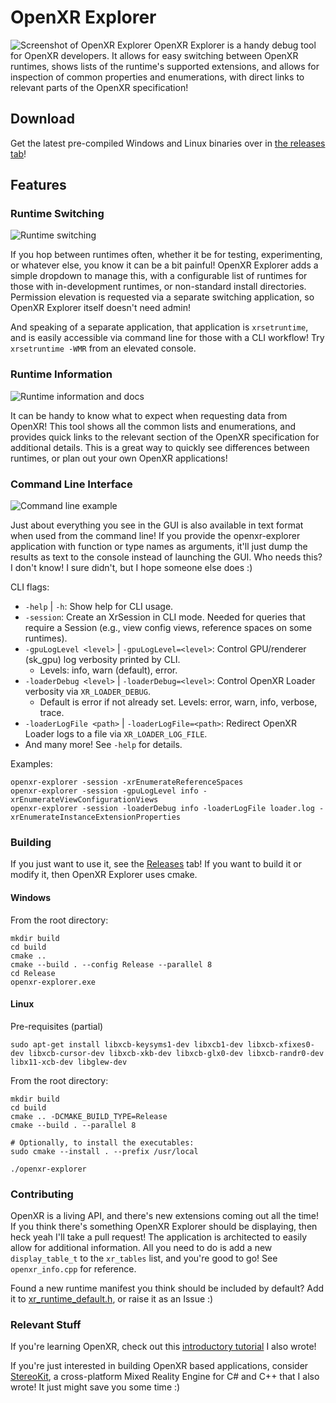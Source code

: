 # OpenXR Explorer
![Screenshot of OpenXR Explorer](docs/OpenXRExplorerWindow.png)
OpenXR Explorer is a handy debug tool for OpenXR developers. It allows for easy switching between OpenXR runtimes, shows lists of the runtime's supported extensions, and allows for inspection of common properties and enumerations, with direct links to relevant parts of the OpenXR specification!

## Download
Get the latest pre-compiled Windows and Linux binaries over in [the releases tab](https://github.com/maluoi/openxr-explorer/releases)!

## Features
### Runtime Switching
![Runtime switching](docs/OpenXRExplorerSwitcher.gif)

If you hop between runtimes often, whether it be for testing, experimenting, or whatever else, you know it can be a bit painful! OpenXR Explorer adds a simple dropdown to manage this, with a configurable list of runtimes for those with in-development runtimes, or non-standard install directories. Permission elevation is requested via a separate switching application, so OpenXR Explorer itself doesn't need admin!

And speaking of a separate application, that application is `xrsetruntime`, and is easily accessible via command line for those with a CLI workflow! Try `xrsetruntime -WMR` from an elevated console.

### Runtime Information
![Runtime information and docs](docs/OpenXRExplorerExtensions.gif)

It can be handy to know what to expect when requesting data from OpenXR! This tool shows all the common lists and enumerations, and provides quick links to the relevant section of the OpenXR specification for additional details. This is a great way to quickly see differences between runtimes, or plan out your own OpenXR applications!

### Command Line Interface
![Command line example](docs/OpenXRExplorerCLI.gif)

Just about everything you see in the GUI is also available in text format when used from the command line! If you provide the openxr-explorer application with function or type names as arguments, it'll just dump the results as text to the console instead of launching the GUI. Who needs this? I don't know! I sure didn't, but I hope someone else does :)

CLI flags:
- `-help` | `-h`: Show help for CLI usage.
- `-session`: Create an XrSession in CLI mode. Needed for queries that require a Session (e.g., view config views, reference spaces on some runtimes).
- `-gpuLogLevel <level>` | `-gpuLogLevel=<level>`: Control GPU/renderer (sk_gpu) log verbosity printed by CLI.
  - Levels: info, warn (default), error.
- `-loaderDebug <level>` | `-loaderDebug=<level>`: Control OpenXR Loader verbosity via `XR_LOADER_DEBUG`.
  - Default is error if not already set. Levels: error, warn, info, verbose, trace.
- `-loaderLogFile <path>` | `-loaderLogFile=<path>`: Redirect OpenXR Loader logs to a file via `XR_LOADER_LOG_FILE`.
- And many more! See `-help` for details.

Examples:
```
openxr-explorer -session -xrEnumerateReferenceSpaces
openxr-explorer -session -gpuLogLevel info -xrEnumerateViewConfigurationViews
openxr-explorer -session -loaderDebug info -loaderLogFile loader.log -xrEnumerateInstanceExtensionProperties
```

### Building
If you just want to use it, see the [Releases](https://github.com/maluoi/openxr-explorer/releases) tab! If you want to build it or modify it, then OpenXR Explorer uses cmake.

#### Windows
From the root directory:
```
mkdir build
cd build
cmake ..
cmake --build . --config Release --parallel 8
cd Release
openxr-explorer.exe
```
#### Linux
Pre-requisites (partial)
```
sudo apt-get install libxcb-keysyms1-dev libxcb1-dev libxcb-xfixes0-dev libxcb-cursor-dev libxcb-xkb-dev libxcb-glx0-dev libxcb-randr0-dev libx11-xcb-dev libglew-dev
```

From the root directory:
```
mkdir build
cd build
cmake .. -DCMAKE_BUILD_TYPE=Release
cmake --build . --parallel 8

# Optionally, to install the executables:
sudo cmake --install . --prefix /usr/local

./openxr-explorer
```

### Contributing
OpenXR is a living API, and there's new extensions coming out all the time! If you think there's something OpenXR Explorer should be displaying, then heck yeah I'll take a pull request! The application is architected to easily allow for additional information. All you need to do is add a new `display_table_t` to the `xr_tables` list, and you're good to go! See `openxr_info.cpp` for reference.

Found a new runtime manifest you think should be included by default? Add it to [xr_runtime_default.h](https://github.com/maluoi/openxr-explorer/blob/main/src/common/xr_runtime_default.h), or raise it as an Issue :)

### Relevant Stuff
If you're learning OpenXR, check out this [introductory tutorial](https://playdeck.net/blog/introduction-to-openxr) I also wrote!

If you're just interested in building OpenXR based applications, consider [StereoKit](https://stereokit.net/), a cross-platform Mixed Reality Engine for C# and C++ that I also wrote! It just might save you some time :)